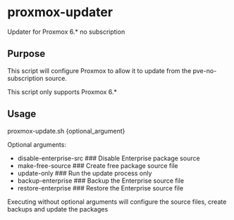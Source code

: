# proxmox-updater
Updater for Proxmox 6.* no subscription

## Purpose
This script will configure Proxmox to allow it to update from the pve-no-subscription source.

This script only supports Proxmox 6.*

## Usage
proxmox-update.sh {optional_argument}

Optional arguments:

* disable-enterprise-src     ### Disable Enterprise package source
* make-free-source           ### Create free package source file
* update-only                ### Run the update process only
* backup-enterprise          ### Backup the Enterprise source file
* restore-enterprise         ### Restore the Enterprise source file

Executing without optional arguments will configure the source files, create backups and update the packages